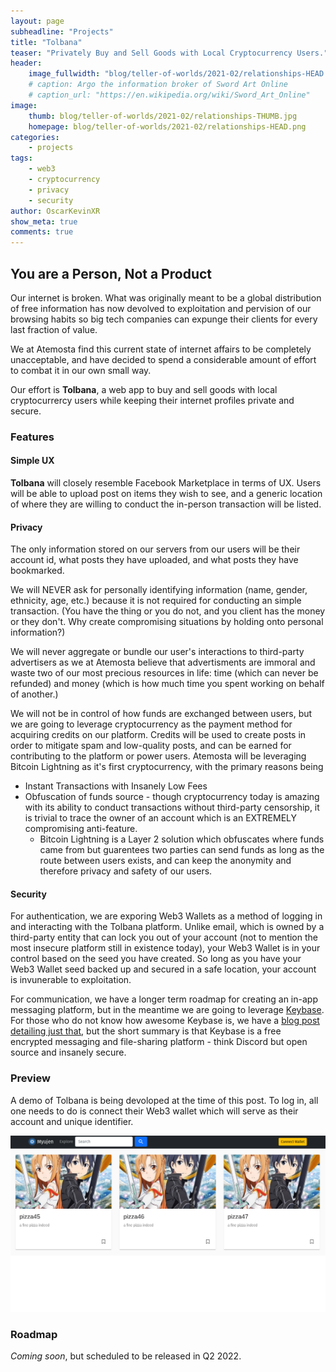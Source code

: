 ```yaml
---
layout: page
subheadline: "Projects"
title: "Tolbana"
teaser: "Privately Buy and Sell Goods with Local Cryptocurrency Users."
header:
    image_fullwidth: "blog/teller-of-worlds/2021-02/relationships-HEAD.png"
    # caption: Argo the information broker of Sword Art Online
    # caption_url: "https://en.wikipedia.org/wiki/Sword_Art_Online"
image:
    thumb: blog/teller-of-worlds/2021-02/relationships-THUMB.jpg
    homepage: blog/teller-of-worlds/2021-02/relationships-HEAD.png
categories:
    - projects
tags:
    - web3
    - cryptocurrency
    - privacy
    - security 
author: OscarKevinXR
show_meta: true
comments: true
---
```


## You are a Person, Not a Product
Our internet is broken. What was originally meant to be a global distribution of free information has now devolved to exploitation and pervision of our browsing habits so big tech companies can expunge their clients for every last fraction of value.

We at Atemosta find this current state of internet affairs to be completely unacceptable, and have decided to spend a considerable amount of effort to combat it in our own small way. 

Our effort is **Tolbana**, a web app to buy and sell goods with local cryptocurrercy users while keeping their internet profiles private and secure.

### Features

#### Simple UX
**Tolbana** will closely resemble Facebook Marketplace in terms of UX. Users will be able to upload post on items they wish to see, and a generic location of where they are willing to conduct the in-person transaction will be listed. 

#### Privacy
The only information stored on our servers from our users will be their account id, what posts they have uploaded, and what posts they have bookmarked. 

We will NEVER ask for personally identifying information (name, gender, ethnicity, age, etc.) because it is not required for conducting an simple transaction. (You have the thing or you do not, and you client has the money or they don't. Why create compromising situations by holding onto personal information?)

We will never aggregate or bundle our user's interactions to third-party advertisers as we at Atemosta believe that advertisments are immoral and waste two of our most precious resources in life: time (which can never be refunded) and money (which is how much time you spent working on behalf of another.)

We will not be in control of how funds are exchanged between users, but we are going to leverage cryptocurrency as the payment method for acquiring credits on our platform. Credits will be used to create posts in order to mitigate spam and low-quality posts, and can be earned for contributing to the platform or power users. Atemosta will be leveraging Bitcoin Lightning as it's first cryptocurrency, with the primary reasons being
* Instant Transactions with Insanely Low Fees
* Obfuscation of funds source - though cryptocurrency today is amazing with its ability to conduct transactions without third-party censorship, it is trivial to trace the owner of an account which is an EXTREMELY compromising anti-feature. 
  * Bitcoin Lightning is a Layer 2 solution which obfuscates where funds came from but guarentees two parties can send funds as long as the route between users exists, and can keep the anonymity and therefore privacy and safety of our users.

#### Security 
For authentication, we are exporing Web3 Wallets as a method of logging in and interacting with the Tolbana platform. Unlike email, which is owned by a third-party entity that can lock you out of your account (not to mention the most insecure platform still in existence today), your Web3 Wallet is in your control based on the seed you have created. So long as you have your Web3 Wallet seed backed up and secured in a safe location, your account is invunerable to exploitation. 

For communication, we have a longer term roadmap for creating an in-app messaging platform, but in the meantime we are going to leverage [Keybase][1]. For those who do not know how awesome Keybase is, we have a [blog post detailing just that][2], but the short summary is that Keybase is a free encrypted messaging and file-sharing platform - think Discord but open source and insanely secure.

### Preview
A demo of Tolbana is being devoloped at the time of this post. To log in, all one needs to do is connect their Web3 wallet which will serve as their account and unique identifier. 

![Myujen Preview 1](/images/projects/myujen/myujen-preview1.png)


### Roadmap
*Coming soon*, but scheduled to be released in Q2 2022.



[1]: https://keybase.io/
[2]: {{site.url}}{{site.baseurl}}/tools/why-keybase





